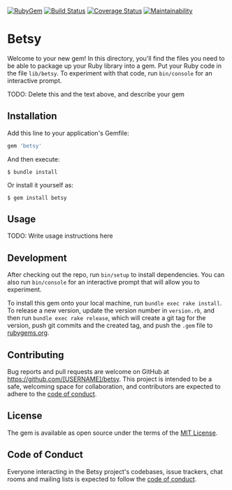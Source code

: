 [![RubyGem](https://img.shields.io/gem/v/betsy.svg)](https://rubygems.org/gems/betsy)
[![Build Status](https://app.travis-ci.com/JaceBayless/betsy.svg?branch=main)](https://app.travis-ci.com/JaceBayless/betsy)
[![Coverage Status](https://coveralls.io/repos/github/JaceBayless/betsy/badge.svg?branch=main)](https://coveralls.io/github/JaceBayless/betsy?branch=main)
[![Maintainability](https://api.codeclimate.com/v1/badges/11674e695f86e7507fb9/maintainability)](https://codeclimate.com/github/JaceBayless/betsy/maintainability)

# Betsy

Welcome to your new gem! In this directory, you'll find the files you need to be able to package up your Ruby library into a gem. Put your Ruby code in the file `lib/betsy`. To experiment with that code, run `bin/console` for an interactive prompt.

TODO: Delete this and the text above, and describe your gem

## Installation

Add this line to your application's Gemfile:

```ruby
gem 'betsy'
```

And then execute:

    $ bundle install

Or install it yourself as:

    $ gem install betsy

## Usage

TODO: Write usage instructions here

## Development

After checking out the repo, run `bin/setup` to install dependencies. You can also run `bin/console` for an interactive prompt that will allow you to experiment.

To install this gem onto your local machine, run `bundle exec rake install`. To release a new version, update the version number in `version.rb`, and then run `bundle exec rake release`, which will create a git tag for the version, push git commits and the created tag, and push the `.gem` file to [rubygems.org](https://rubygems.org).

## Contributing

Bug reports and pull requests are welcome on GitHub at https://github.com/[USERNAME]/betsy. This project is intended to be a safe, welcoming space for collaboration, and contributors are expected to adhere to the [code of conduct](https://github.com/[USERNAME]/betsy/blob/master/CODE_OF_CONDUCT.md).

## License

The gem is available as open source under the terms of the [MIT License](https://opensource.org/licenses/MIT).

## Code of Conduct

Everyone interacting in the Betsy project's codebases, issue trackers, chat rooms and mailing lists is expected to follow the [code of conduct](https://github.com/[USERNAME]/betsy/blob/master/CODE_OF_CONDUCT.md).
